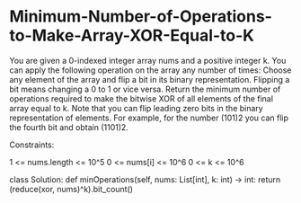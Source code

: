 # Minimum-Number-of-Operations-to-Make-Array-XOR-Equal-to-K

You are given a 0-indexed integer array nums and a positive integer k.
You can apply the following operation on the array any number of times:
Choose any element of the array and flip a bit in its binary representation. Flipping a bit means changing a 0 to 1 or vice versa.
Return the minimum number of operations required to make the bitwise XOR of all elements of the final array equal to k.
Note that you can flip leading zero bits in the binary representation of elements. For example, for the number (101)2 you can flip the fourth bit and obtain (1101)2.


Constraints:

1 <= nums.length <= 10^5
0 <= nums[i] <= 10^6
0 <= k <= 10^6

class Solution:
    def minOperations(self, nums: List[int], k: int) -> int:
        return (reduce(xor, nums)^k).bit_count()
        
